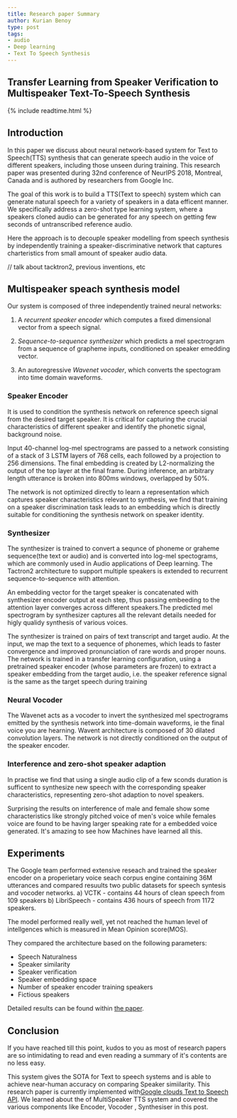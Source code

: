 ```yaml
---
title: Research paper Summary
author: Kurian Benoy
type: post
tags:
- audio
- Deep learning
- Text To Speech Synthesis
---
```

## Transfer Learning from Speaker Verification to Multispeaker Text-To-Speech Synthesis

{% include readtime.html %}

## Introduction

In this paper we discuss about neural network-based system for Text to Speech(TTS) synthesis that can generate speech
audio in the voice of different speakers, including those unseen during training. This research paper was presented
during 32nd conference of NeurIPS 2018, Montreal, Canada and is authored by researchers from Google Inc.

The goal of this work is to build a TTS(Text to speech) system which can generate natural speech for a variety of speakers in a data
efficent manner. We specifically address a zero-shot type learning system, where a speakers cloned audio can be
generated for any speech on getting few seconds of untranscribed reference audio.

Here the approach is to decouple speaker modelling from speech synthesis by independently training a
speaker-discriminative network that captures charteristics from small amount of speaker audio data.

// talk about tacktron2, previous inventions, etc

## Multispeaker speach synthesis model

Our system is composed of three independently trained neural networks:

1. A *recurrent speaker encoder* which computes a fixed dimensional vector from a speech signal.

2. *Sequence-to-sequence synthesizer* which predicts a mel spectrogram from a sequence of grapheme inputs, conditioned
on speaker emedding vector.

3. An autoregressive *Wavenet vocoder*, which converts the spectogram into time domain waveforms.

### Speaker Encoder

It is used to condition the synthesis network on reference speech signal from the desired target speaker. It is critical
for capturing the crucial characteristics of different speaker and identify the phonetic signal, background noise.

Input 40-channel log-mel spectrograms are passed to a network consisting of a stack of 3 LSTM
layers of 768 cells, each followed by a projection to 256 dimensions. The final embedding is created
by L2-normalizing the output of the top layer at the final frame. During inference, an arbitrary length
utterance is broken into 800ms windows, overlapped by 50%.

The network is not optimized directly to learn a representation which captures speaker
characteristics relevant to synthesis, we find that training on a speaker discrimination task leads to an
embedding which is directly suitable for conditioning the synthesis network on speaker identity.

### Synthesizer

The synthesizer is trained to convert a sequnce of phoneme or graheme sequence(the text or audio) and is converted into
log-mel spectograms, which are commonly used in Audio applications of Deep learning. The Tactron2 architecture to
support multiple speakers is extended to recurrent sequence-to-sequence with attention.

An embedding vector for the target speaker is concatenated with synthesizer encoder output at each step, thus passing
embeeding to the attention layer converges across different speakers.The predicted mel spectrogram by synthesizer
captures all the relevant details needed for higly qualidy synthesis of various voices.

The synthesizer is trained on pairs of text transcript and target audio. At the input, we map the text to
a sequence of phonemes, which leads to faster convergence and improved pronunciation of rare words
and proper nouns.  The network is trained in a transfer learning configuration, using a pretrained
speaker encoder (whose parameters are frozen) to extract a speaker embedding from the target audio,
i.e. the speaker reference signal is the same as the target speech during training

### Neural Vocoder

The Wavenet acts as a vocoder to invert the synthesized mel spectrograms emitted by the synthesis network into
time-domain waveforms, ie the final voice you are hearning. Wavent architecture is composed of 30 dilated convolution
layers. The network is not directly conditioned on the output of the speaker encoder.

### Interference and zero-shot speaker adaption

In practise we find that using a single audio clip of a few sconds duration is sufficent to synthesize new speech with
the corresponding speaker characteristics, representing zero-shot adaption to novel speakers.

Surprising the results on interference of male and female show some characteristics like strongly pitched voice of men's
voice while females voice are found to be having larger speaking rate for a embedded voice generated. It's amazing to
see how Machines have learned all this.

## Experiments

The Google team performed extensive reseach and trained the speaker encoder on a properietary voice seach corpus engine
containing 36M utterances and compared resuults two public datasets for speech syntesis and vocoder networks.
a) VCTK - contains 44 hours of clean speech from 109 speakers
b) LibriSpeech - contains 436 hours of speech from 1172 speakers.

The model performed really well, yet not reached the human level of intellgences which is measured in Mean Opinion
score(MOS).

They compared the architecture based on the following parameters:
- Speech Naturalness
- Speaker similarity
- Speaker verification
- Speaker embedding space
- Number of speaker encoder training speakers
- Fictious speakers

Detailed results can be found within [the paper](https://arxiv.org/pdf/1806.04558.pdf).

## Conclusion

If you have reached till this point, kudos to you as most of research papers are so intimidating to read and even
reading a summary of it's contents are no less easy.

This system gives the SOTA for Text to speech systems and is able to achieve near-human accuracy on comparing Speaker
simiilarity. This research paper is currently implemented with[Google clouds Text to Speech
API](https://cloud.google.com/text-to-speech/). We learned about the  of MultiSpeaker TTS system and covered
the various components like Encoder, Vocoder , Synthesiser in this post.
